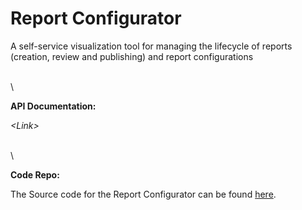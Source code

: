 # Report Configurator

A self-service visualization tool for managing the lifecycle of reports (creation, review and publishing) and report configurations

\
\


**API Documentation:**

_\<Link>_

\
\


**Code Repo:**

The Source code for the Report Configurator can be found [here](https://github.com/Sunbird-Ed/incubator-superset).
